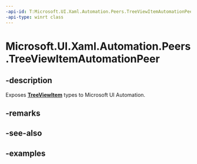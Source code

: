 ```yaml
---
-api-id: T:Microsoft.UI.Xaml.Automation.Peers.TreeViewItemAutomationPeer
-api-type: winrt class
---
```


<!-- Class syntax.
public class TreeViewItemAutomationPeer : ListViewItemAutomationPeer, ListViewItemAutomationPeer, IExpandCollapseProvider
-->

# Microsoft.UI.Xaml.Automation.Peers.TreeViewItemAutomationPeer

## -description
Exposes **[TreeViewItem](../windows.ui.xaml.controls/treeviewitem.md)** types to Microsoft UI Automation.

## -remarks

## -see-also

## -examples


